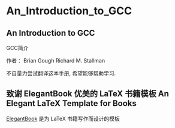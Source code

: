 # An_Introduction_to_GCC

## An Introduction to GCC

GCC简介

作者： Brian Gough Richard M. Stallman

不自量力尝试翻译这本手册, 希望能够帮助学习.

## 致谢 ElegantBook 优美的 LaTeX 书籍模板 An Elegant LaTeX Template for Books
[ElegantBook](https://github.com/ElegantLaTeX/ElegantBook) 是为 LaTeX 书籍写作而设计的模板
